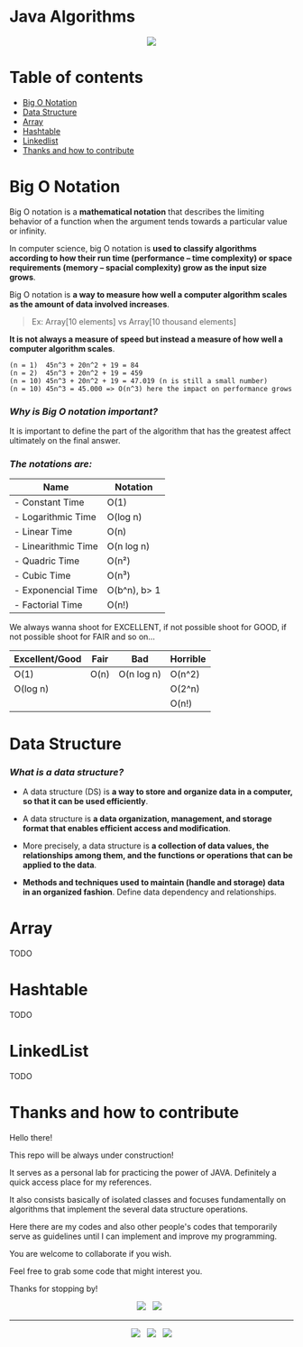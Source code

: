 # Java Algorithms

<p align='center'>
  <img src="https://user-images.githubusercontent.com/5893219/171964209-fef20d39-334c-4113-92f9-033ef284db91.png" />
</p>

# Table of contents

  - [Big O Notation](#big-o-notation)
  - [Data Structure](#data-structure)
  - [Array](#array)
  - [Hashtable](#hashtable)
  - [Linkedlist](#linkedlist)
  - [Thanks and how to contribute](#thanks-and-how-to-contribute)

# Big O Notation

Big O notation is a **mathematical notation** that describes the limiting behavior of a function when the argument tends towards a particular value or infinity.

In computer science, big O notation is **used to classify algorithms according to how their run time (performance – time complexity) or space requirements (memory – spacial complexity) grow as the input size grows**.

Big O notation is **a way to measure how well a computer algorithm scales as the amount of data involved increases**.

> Ex: Array[10 elements] vs Array[10 thousand elements]

**It is not always a measure of speed but instead a measure of how well a computer algorithm scales**.

    (n = 1)  45n^3 + 20n^2 + 19 = 84
    (n = 2)  45n^3 + 20n^2 + 19 = 459 
    (n = 10) 45n^3 + 20n^2 + 19 = 47.019 (n is still a small number)
    (n = 10) 45n^3 = 45.000 => O(n^3) here the impact on performance grows

### *Why is Big O notation important?*

It is important to define the part of the algorithm that has the greatest affect ultimately on the final answer.

### *The notations are:*

| Name                | Notation    |
| ------------------- | ----------- |
| - Constant Time     | O(1)        |
| - Logarithmic Time  | O(log n)    |
| - Linear Time       | O(n)        |
| - Linearithmic Time | O(n log n)  |
| - Quadric Time      | O(n²)       |
| - Cubic Time        | O(n³)       |
| - Exponencial Time  | O(b^n), b> 1|
| - Factorial Time    | O(n!)       |

We always wanna shoot for EXCELLENT, if not possible shoot for GOOD, if not possible shoot for FAIR and so on…

| Excellent/Good    | Fair      | Bad           | Horrible      |
| ----------------- | --------- | ------------- | ------------- |
| O(1)              | O(n)      | O(n log n)    | O(n^2)        |
| O(log n)          |           |               | O(2^n)        |
|                   |           |               | O(n!)         |




# Data Structure

### *What is a data structure?*

- A data structure (DS) is **a way to store and organize data in a computer, so that it can be used efficiently**.

- A data structure is **a data organization, management, and storage format that enables efficient access and modification**. 
  
- More precisely, a data structure is **a collection of data values, the relationships among them, and the functions or operations that can be applied to the data**.

- **Methods and techniques used to maintain (handle and storage) data in an organized fashion**. Define data dependency and relationships.

# Array

TODO

# Hashtable

TODO

# LinkedList

TODO

# Thanks and how to contribute

Hello there!

This repo will be always under construction!

It serves as a personal lab for practicing the power of JAVA. Definitely a quick access place for my references.

It also consists basically of isolated classes and focuses fundamentally on algorithms that implement the several data structure operations. 

Here there are my codes and also other people's codes that temporarily serve as guidelines until I can implement and improve my programming.

You are welcome to collaborate if you wish.

Feel free to grab some code that might interest you.

Thanks for stopping by!

<p align='center'>
  <img src="https://img.shields.io/badge/Jakarta-Java-007396?style=for-the-badge&logo=java&logoColor=white" />&nbsp;&nbsp;
  <img src="https://img.shields.io/badge/IDE-VS%20Code-007ACC?style=for-the-badge&logo=visualstudiocode&logoColor=white" />&nbsp;&nbsp; 
</p>

<!-- FOOTER (Author / Visit My Online Resume / Download My PDF Resume) -->
<hr>
<p align='center'>
  <a href="#"><img
      src="https://img.shields.io/badge/author-%C2%A9%20Siomara%20Cintia%20Pantarotto.%20All%20rights%20reserved.-008080?style=social"></a>&nbsp;&nbsp;
  <a href="https://siomara.com.br/"><img
      src="https://img.shields.io/badge/visit-My Online Resume-008080?style=social"></a>&nbsp;&nbsp;
  <a href="https://siomara.com.br/ResumePANTAROTTO.pdf"><img
      src="https://img.shields.io/badge/download-My PDF Resume-008080?style=social"></a>
</p>
